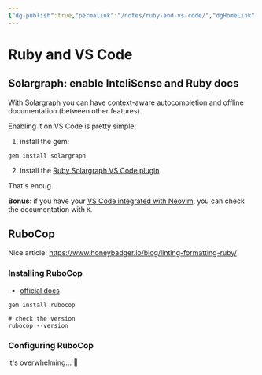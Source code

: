 ```yaml
---
{"dg-publish":true,"permalink":"/notes/ruby-and-vs-code/","dgHomeLink":true,"dgPassFrontmatter":false,"dgShowBacklinks":true,"dgShowLocalGraph":true}
---
```


# Ruby and VS Code

## Solargraph: enable InteliSense and Ruby docs

With [Solargraph](https://solargraph.org) you can have context-aware autocompletion and offline documentation (between other features).

Enabling it on VS Code is pretty simple:

1. install the gem:
```shell
gem install solargraph
```
2. install the [Ruby Solargraph VS Code plugin](https://marketplace.visualstudio.com/items?itemName=castwide.solargraph)

That's enoug.

**Bonus**: if you have your [VS Code integrated with Neovim](https://marketplace.visualstudio.com/items?itemName=asvetliakov.vscode-neovim), you can check the documentation with `K`.



## RuboCop

Nice article: <https://www.honeybadger.io/blog/linting-formatting-ruby/>


### Installing RuboCop

- [official docs](https://docs.rubocop.org/rubocop/installation.html)

```shell
gem install rubocop

# check the version
rubocop --version
```


### Configuring RuboCop

it's overwhelming... 🥵
